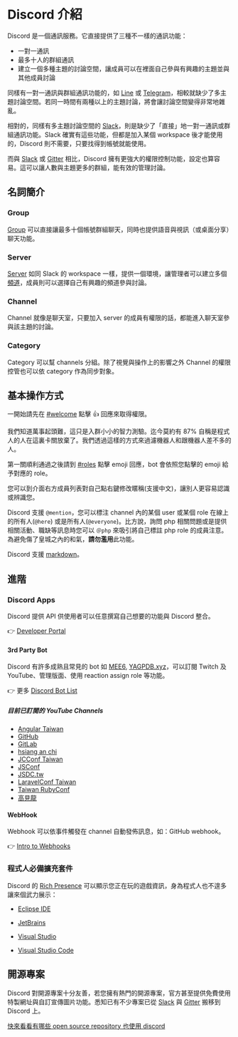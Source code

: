 # Discord 介紹

Discord 是一個通訊服務。它直接提供了三種不一樣的通訊功能：

- 一對一通訊
- 最多十人的群組通訊
- 建立一個多種主題的討論空間，讓成員可以在裡面自己參與有興趣的主題並與其他成員討論

同樣有一對一通訊與群組通訊功能的，如 [Line][line] 或 [Telegram][telegram]，相較就缺少了多主題討論空間。若同一時間有兩種以上的主題討論，將會讓討論空間變得非常地雜亂。

相對的，同樣有多主題討論空間的 [Slack][slack]，則是缺少了「直接」地一對一通訊或群組通訊功能。Slack 確實有這些功能，但都是加入某個 workspace 後才能使用的，Discord 則不需要，只要找得到帳號就能使用。

而與 [Slack][slack] 或 [Gitter][gitter] 相比，Discord 擁有更強大的權限控制功能，設定也算容易。這可以讓人數與主題更多的群組，能有效的管理討論。

## 名詞簡介

### Group

[Group](https://support.discordapp.com/hc/zh-tw/articles/223657667-%E7%BE%A4%E7%B5%84%E8%81%8A%E5%A4%A9%E5%92%8C%E8%AA%9E%E9%9F%B3) 可以直接讓最多十個帳號群組聊天，同時也提供語音與視訊（或桌面分享）聊天功能。

### Server

[Server](https://support.discordapp.com/hc/zh-tw/categories/200404378) 如同 Slack 的 workspace 一樣，提供一個環境，讓管理者可以建立多個[頻道](#channel)，成員則可以選擇自己有興趣的頻道參與討論。

### Channel

Channel 就像是聊天室，只要加入 server 的成員有權限的話，都能進入聊天室參與該主題的討論。

### Category

Category 可以幫 channels 分組。除了視覺與操作上的影響之外 Channel 的權限控管也可以依 category 作為同步對象。

## 基本操作方式

一開始請先在 [#welcome](https://discord.gg/CzmVQjN) 點擊 👍 回應來取得權限。

我們知道萬事起頭難，這只是入群小小的智力測驗。迄今莫約有 87% 自稱是程式人的人在這裏卡關放棄了。我們透過這樣的方式來過濾機器人和跟機器人差不多的人。

第一關順利通過之後請到 [#roles](https://discord.gg/gDzJKYR) 點擊 emoji 回應，bot 會依照您點擊的 emoji 給予對應的 role。

您可以到介面右方成員列表對自己點右鍵修改暱稱(支援中文)，讓別人更容易認識或辨識您。

Discord 支援 `@mention`，您可以標注 channel 內的某個 user 或某個 role 在線上的所有人(`@here`) 或是所有人(`@everyone`)。比方說，詢問 php 相關問題或是提供相關活動、職缺等訊息時您可以 `＠php` 來吸引將自己標註 php role 的成員注意。為避免傷了皇城之內的和氣，**請勿濫用**此功能。

Discord 支援 [markdown](https://support.discordapp.com/hc/zh-tw/articles/210298617-Markdown%E6%96%87%E6%9C%AC-101-%E8%81%8A%E5%A4%A9%E6%A0%BC%E5%BC%8F-%E7%B2%97%E9%AB%94-%E6%96%9C%E9%AB%94-%E4%B8%8B%E5%8A%83%E7%B7%9A-)。

## 進階

### Discord Apps

Discord 提供 API 供使用者可以任意撰寫自己想要的功能與 Discord 整合。

👉 [Developer Portal](https://discordapp.com/developers)

#### 3rd Party Bot

Discord 有許多成熟且常見的 bot 如 [MEE6](https://mee6.xyz/), [YAGPDB.xyz](https://yagpdb.xyz/)，可以訂閱 Twitch 及 YouTube、管理版面、使用 reaction assign role 等功能。

👉 更多 [Discord Bot List](https://discordbots.org/)

##### 目前已訂閱的 YouTube Channels

- [Angular Taiwan](https://www.youtube.com/channel/UCIawWId4sXgkVZ_mCF25qGw)
- [GitHub](https://www.youtube.com/user/github)
- [GitLab](https://www.youtube.com/channel/UCnMGQ8QHMAnVIsI3xJrihhg)
- [hsiang an chi](https://www.youtube.com/user/polo13999)
- [JCConf Taiwan](https://www.youtube.com/channel/UCGPOVYPBsMlg4Cx4jmkpuTw)
- [JSConf](https://www.youtube.com/user/jsconfeu)
- [JSDC.tw](https://www.youtube.com/user/JSDCTW)
- [LaravelConf Taiwan](https://www.youtube.com/channel/UCZp5GBcPLFvzcbja_J5NdPw)
- [Taiwan RubyConf](https://www.youtube.com/channel/UCqw_z59yI24SivuD573FECA)
- [高見龍](https://www.youtube.com/channel/UClrlt5TMige_A_HKqpXd8GA)

#### WebHook

Webhook 可以依事件觸發在 channel 自動發佈訊息，如：GitHub webhook。

👉 [Intro to Webhooks](https://support.discordapp.com/hc/en-us/articles/228383668-Intro-to-Webhooks)

### 程式人必備擴充套件

Discord 的 [Rich Presence](https://discordapp.com/rich-presence) 可以顯示您正在玩的遊戲資訊，身為程式人也不遑多讓來個武力展示：

- [Eclipse IDE](https://marketplace.eclipse.org/content/discord-rich-presence-eclipse-ide)

- [JetBrains](https://plugins.jetbrains.com/plugin/10233-discord-integration)

- [Visual Studio](https://marketplace.visualstudio.com/items?itemName=swanzana.discord-rpc-vs)

- [Visual Studio Code](https://marketplace.visualstudio.com/items?itemName=icrawl.discord-vscode)

## 開源專案

Discord 對開源專案十分友善，若您擁有熱門的開源專案，官方甚至提供免費使用特製網址與自訂宣傳圖片功能。悉知已有不少專案已從 [Slack][slack] 與 [Gitter][gitter] 搬移到 Discord 上。

[快來看看有哪些 open source repository 也使用 discord](https://discordapp.com/open-source)

<DiscordOpenSource />

[line]: https://line.me/
[telegram]: https://telegram.org/
[slack]: https://slack.com/
[gitter]: https://gitter.im/
